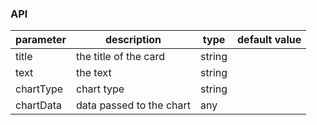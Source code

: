 ### API

| parameter | description | type | default value |
|-----------|-------------|------|---------------|
| title | the title of the card | string | |
| text | the text | string | |
| chartType | chart type | string | |
| chartData | data passed to the chart | any | |

